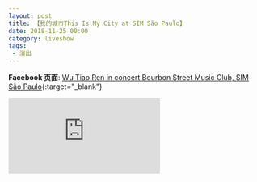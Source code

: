 ```yaml
---
layout: post
title: 【我的城市This Is My City at SIM São Paulo】
date: 2018-11-25 00:00
category: liveshow
tags:
 - 演出
---
```


**Facebook 页面**: [Wu Tiao Ren in concert Bourbon Street Music Club, SIM São Paulo](https://www.facebook.com/TIMC853/videos/2161808097470016/){:target="_blank"}

<div class="iframe-container">
<iframe class="responsive-iframe" src="https://www.facebook.com/plugins/video.php?height=314&href=https%3A%2F%2Fwww.facebook.com%2FTIMC853%2Fvideos%2F2161808097470016%2F&show_text=false&width=560" style="border:none;overflow:hidden" scrolling="no" frameborder="0" allowfullscreen="true" allow="autoplay; clipboard-write; encrypted-media; picture-in-picture; web-share" allowFullScreen="true"></iframe>
</div>

